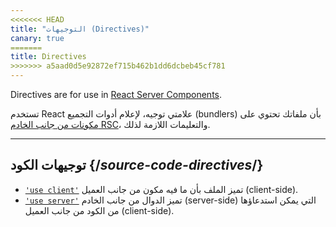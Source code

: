```yaml
---
<<<<<<< HEAD
title: "التوجيهات (Directives)"
canary: true
=======
title: Directives
>>>>>>> a5aad0d5e92872ef715b462b1dd6dcbeb45cf781
---
```


<RSC>

Directives are for use in [React Server Components](/learn/start-a-new-react-project#bleeding-edge-react-frameworks).

</RSC>

<Intro>

تستخدم React علامتي توجيه، لإعلام أدوات التجميع (bundlers) بأن ملفاتك تحتوي على [مكونات من جانب الخادم RSC](/learn/start-a-new-react-project#bleeding-edge-react-frameworks)، والتعليمات اللازمة لذلك.
</Intro>

---

## توجيهات الكود {/*source-code-directives*/}

* [`'use client'`](/reference/rsc/use-client) تميز الملف بأن ما فيه مكون من جانب العميل (client-side).
* [`'use server'`](/reference/rsc/use-server) تميز الدوال من جانب الخادم (server-side) التي يمكن استدعاؤها من الكود من جانب العميل (client-side).
